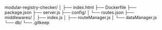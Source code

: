 modular-registry-checker/
│
├── index.html
├── Dockerfile
├── package.json
├── server.js
├── config/
│   └── routes.json
├── middlewares/
│   ├── index.js
│   ├── routeManager.js
│   └── dataManager.js
└── db/
    └── .gitkeep